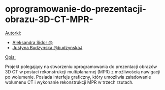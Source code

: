 # oprogramowanie-do-prezentacji-obrazu-3D-CT-MPR-

<ins>Autorki: </ins>
- [Aleksandra Sidor @](https://github.com/AleksandraSidor)
- [Justyna Budzyńska @budzynskaJ](https://github.com/budzynskaJ)

<ins>Opis: </ins>

Projekt polegający na stworzeniu oprogramowania do prezentacji obrazów 3D CT w postaci rekonstrukcji
multiplanarnej (MPR) z możliwością nawigacji po wolumenie. Posiada interfejs graficzny, który umożliwia
załadowanie wolumenu CT i wykonanie rekonstrukcji MPR w trzech rzutach. 
